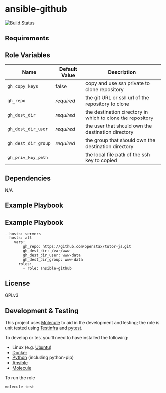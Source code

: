 ansible-github
=========
[![Build Status](https://travis-ci.org/openstax/ansible-github.svg?branch=master)](https://travis-ci.org/openstax/ansible-github)


Requirements
------------

Role Variables
--------------
| Name               | Default Value |Description                                                 |
|--------------------|---------------|------------------------------------------------------------|
|`gh_copy_keys`      | false         | copy and use ssh private to clone repository               |
|`gh_repo`           | *required*    | the git URL or ssh url of the repository to clone          |
|`gh_dest_dir`       | *required*    | the destination directory in which to clone the repository |
|`gh_dest_dir_user`  | *required*    | the user that should own the destination directory         |
|`gh_dest_dir_group` | *required*    | the group that should own the destination directory        |
|`gh_priv_key_path`  |               | the local file path of the ssh key to copied               |

Dependencies
------------

N/A

Example Playbook
----------------

Example Playbook
----------------

    - hosts: servers
      hosts: all
        vars:
            gh_repo: https://github.com/openstax/tutor-js.git
            gh_dest_dir: /var/www
            gh_dest_dir_user: www-data
            gh_dest_dir_group: www-data
          roles:
            - role: ansible-github

License
-------

GPLv3

Development & Testing
---------------------

This project uses [Molecule](http://molecule.readthedocs.io/) to aid in the
development and testing; the role is unit tested using
[Testinfra](http://testinfra.readthedocs.io/) and
[pytest](http://docs.pytest.org/).

To develop or test you'll need to have installed the following:

* Linux (e.g. [Ubuntu](http://www.ubuntu.com/))
* [Docker](https://www.docker.com/)
* [Python](https://www.python.org/) (including python-pip)
* [Ansible](https://www.ansible.com/)
* [Molecule](http://molecule.readthedocs.io/)

To run the role

```bash
molecule test
```
